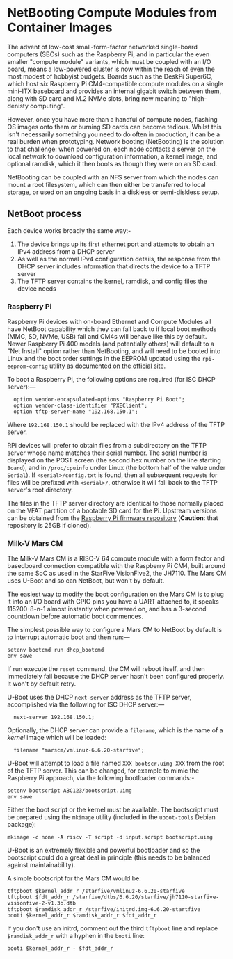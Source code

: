 # NetBooting Compute Modules from Container Images

The advent of low-cost small-form-factor networked single-board computers (SBCs) such as the Raspberry Pi, and in particular the even smaller "compute module" variants, which must be coupled with an I/O board, means a low-powered cluster is now within the reach of even the most modest of hobbyist budgets. Boards such as the DeskPi Super6C, which host six Raspberry Pi CM4-compatible compute modules on a single mini-ITX baseboard and provides an internal gigabit switch between them, along with SD card and M.2 NVMe slots, bring new meaning to "high-denisty computing".

However, once you have more than a handful of compute nodes, flashing OS images onto them or burning SD cards can become tedious. Whilst this isn't necessarily something you need to do often in production, it can be a real burden when prototyping. Network booting (NetBooting) is the solution to that challenge: when powered on, each node contacts a server on the local network to download configuration information, a kernel image, and optional ramdisk, which it then boots as though they were on an SD card.

NetBooting can be coupled with an NFS server from which the nodes can mount a root filesystem, which can then either be transferred to local storage, or used on an ongoing basis in a diskless or semi-diskless setup.

## NetBoot process

Each device works broadly the same way:-

1. The device brings up its first ethernet port and attempts to obtain an IPv4 address from a DHCP server
2. As well as the normal IPv4 configuration details, the response from the DHCP server includes information that directs the device to a TFTP server
3. The TFTP server contains the kernel, ramdisk, and config files the device needs

### Raspberry Pi

Raspberry Pi devices with on-board Ethernet and Compute Modules all have NetBoot capability which they can fall back to if local boot methods (MMC, SD, NVMe, USB) fail and CM4s will behave like this by default. Newer Raspberry Pi 400 models (and potentially others) will default to a "Net Install" option rather than NetBooting, and will need to be booted into Linux and the boot order settings in the EEPROM updated using the `rpi-eeprom-config` utility [as documented on the official site](https://www.raspberrypi.com/documentation/computers/raspberry-pi.html#raspberry-pi-bootloader-configuration).

To boot a Raspberry Pi, the following options are required (for ISC DHCP server):—

```
  option vendor-encapsulated-options "Raspberry Pi Boot";
  option vendor-class-identifier "PXEClient";
  option tftp-server-name "192.168.150.1";
```

Where `192.168.150.1` should be replaced with the IPv4 address of the TFTP server.

RPi devices will prefer to obtain files from a subdirectory on the TFTP server whose name matches their serial number. The serial number is displayed on the POST screen (the second hex number on the line starting `Board`), and in `/proc/cpuinfo` under Linux (the bottom half of the value under `Serial`). If `<serial>/config.txt` is found, then all subsequent requests for files will be prefixed with `<serial>/`, otherwise it will fall back to the TFTP server's root directory.

The files in the TFTP server directory are identical to those normally placed on the VFAT partition of a bootable SD card for the Pi. Upstream versions can be obtained from the [Raspberry Pi firmware repository](https://github.com/raspberrypi/firmware) (**Caution**: that repository is 25GB if cloned).

### Milk-V Mars CM

The Milk-V Mars CM is a RISC-V 64 compute module with a form factor and basedboard connection compatible with the Raspberry Pi CM4, built around the same SoC as used in the StarFive VisionFive2, the JH7110. The Mars CM uses U-Boot and so can NetBoot, but won't by default.

The easiest way to modify the boot configuration on the Mars CM is to plug it into an I/O board with GPIO pins you have a UART attached to, it speaks 115200-8-n-1 almost instantly when powered on, and has a 3-second countdown before automatic boot commences.

The simplest possible way to configure a Mars CM to NetBoot by default is to interrupt automatic boot and then run:—

```
setenv bootcmd run dhcp_bootcmd
env save
```

If run execute the `reset` command, the CM will reboot itself, and then immediately fail because the DHCP server hasn't been configured properly. It won't by default retry.

U-Boot uses the DHCP `next-server` address as the TFTP server, accomplished via the following for ISC DHCP server:—

```
  next-server 192.168.150.1;
```

Optionally, the DHCP server can provide a `filename`, which is the name of a *kernel* image which will be loaded:

```
  filename "marscm/vmlinuz-6.6.20-starfive";
```

U-Boot will attempt to load a file named `XXX bootscr.uimg XXX` from the root of the TFTP server. This can be changed, for example to mimic the Raspberry Pi approach, via the following bootloader commands:-

```
setenv bootscript ABC123/bootscript.uimg
env save
```

Either the boot script or the kernel must be available. The bootscript must be prepared using the `mkimage` utility (included in the `uboot-tools` Debian package):

```
mkimage -c none -A riscv -T script -d input.script bootscript.uimg
```

U-Boot is an extremely flexible and powerful bootloader and so the bootscript could do a great deal in principle (this needs to be balanced against maintainability).

A simple bootscript for the Mars CM would be:

```
tftpboot $kernel_addr_r /starfive/vmlinuz-6.6.20-starfive
tftpboot $fdt_addr_r /starfive/dtbs/6.6.20/starfive/jh7110-starfive-visionfive-2-v1.3b.dtb
tftpboot $ramdisk_addr_r /starfive/initrd.img-6.6.20-startfive
booti $kernel_addr_r $ramdisk_addr_r $fdt_addr_r
```

If you don't use an initrd, comment out the third `tftpboot` line and replace `$ramdisk_addr_r` with a hyphen in the `booti` line:

```
booti $kernel_addr_r - $fdt_addr_r
```
